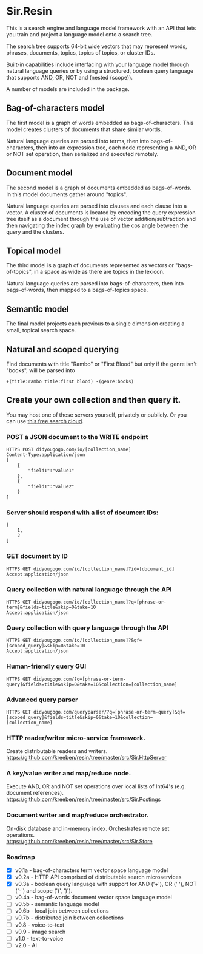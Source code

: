# Sir.Resin

This is a search engine and language model framework 
with an API that lets you train and project a language model onto a search tree.

The search tree supports 64-bit wide vectors that may represent words, phrases, documents, topics, topics of topics, or cluster IDs.
  
Built-in capabilities include interfacing with your language model through natural language queries 
or by using a structured, boolean query language that supports AND, OR, NOT and (nested (scope)). 

A number of models are included in the package.

## Bag-of-characters model

The first model is a graph of words embedded as bags-of-characters. 
This model creates clusters of documents that share similar words. 

Natural language queries are parsed into terms, then into bags-of-characters, 
then into an expression tree, each node representing a AND, OR or NOT set operation, 
then serialized and executed remotely. 

## Document model

The second model is a graph of documents embedded as bags-of-words. 
In this model documents gather around "topics". 

Natural language queries are parsed into clauses and each clause into a vector. 
A cluster of documents is located by encoding the query expression tree itself as a document 
through the use of vector addition/subtraction and then navigating the index graph by evaluating 
the cos angle between the query and the clusters.

## Topical model

The third model is a graph of documents represented as vectors or "bags-of-topics", 
in a space as wide as there are topics in the lexicon. 

Natural language queries are parsed into bags-of-characters, then into bags-of-words,
then mapped to a bags-of-topics space.

## Semantic model

The final model projects each previous to a single dimension creating a small, topical search space.

## Natural and scoped querying

Find documents with title "Rambo" or "First Blood" but only if the genre isn't "books", will be parsed into

	+(title:rambo title:first blood) -(genre:books)

## Create your own collection and then query it.

You may host one of these servers yourself, privately or publicly. Or you can use [this free search cloud](https://didyougogo.com).

### POST a JSON document to the WRITE endpoint

	HTTPS POST didyougogo.com/io/[collection_name]
	Content-Type:application/json
	[
		{
			"field1":"value1"
		},
		{
			"field1":"value2"
		}
	]
###	Server should respond with a list of document IDs:

	[
		1,
		2
	]

### GET document by ID

	HTTPS GET didyougogo.com/io/[collection_name]?id=[document_id]
	Accept:application/json

### Query collection with natural language through the API

	HTTPS GET didyougogo.com/io/[collection_name]?q=[phrase-or-term]&fields=title&skip=0&take=10  
	Accept:application/json

### Query collection with query language through the API

	HTTPS GET didyougogo.com/io/[collection_name]?&qf=[scoped_query]&skip=0&take=10  
	Accept:application/json

### Human-friendly query GUI

	HTTPS GET didyougogo.com/?q=[phrase-or-term-query]&fields=title&skip=0&take=10&collection=[collection_name]

### Advanced query parser

	HTTPS GET didyougogo.com/queryparser/?q=[phrase-or-term-query]&qf=[scoped_query]&fields=title&skip=0&take=10&collection=[collection_name]

### HTTP reader/writer micro-service framework.
Create distributable readers and writers.  
https://github.com/kreeben/resin/tree/master/src/Sir.HttpServer

### A key/value writer and map/reduce node. 
Execute AND, OR and NOT set operations over local lists of Int64's (e.g. document references).  
https://github.com/kreeben/resin/tree/master/src/Sir.Postings

### Document writer and map/reduce orchestrator. 
On-disk database and in-memory index. Orchestrates remote set operations.   
https://github.com/kreeben/resin/tree/master/src/Sir.Store

### Roadmap

- [x] v0.1a - bag-of-characters term vector space language model
- [x] v0.2a - HTTP API comprised of distributable search microservices
- [x] v0.3a - boolean query language with support for AND ('+'), OR (' '), NOT ('-') and scope ('(', ')').
- [ ] v0.4a - bag-of-words document vector space language model
- [ ] v0.5b - semantic language model
- [ ] v0.6b - local join between collections
- [ ] v0.7b - distributed join between collections
- [ ] v0.8 - voice-to-text
- [ ] v0.9 - image search
- [ ] v1.0 - text-to-voice
- [ ] v2.0 - AI
